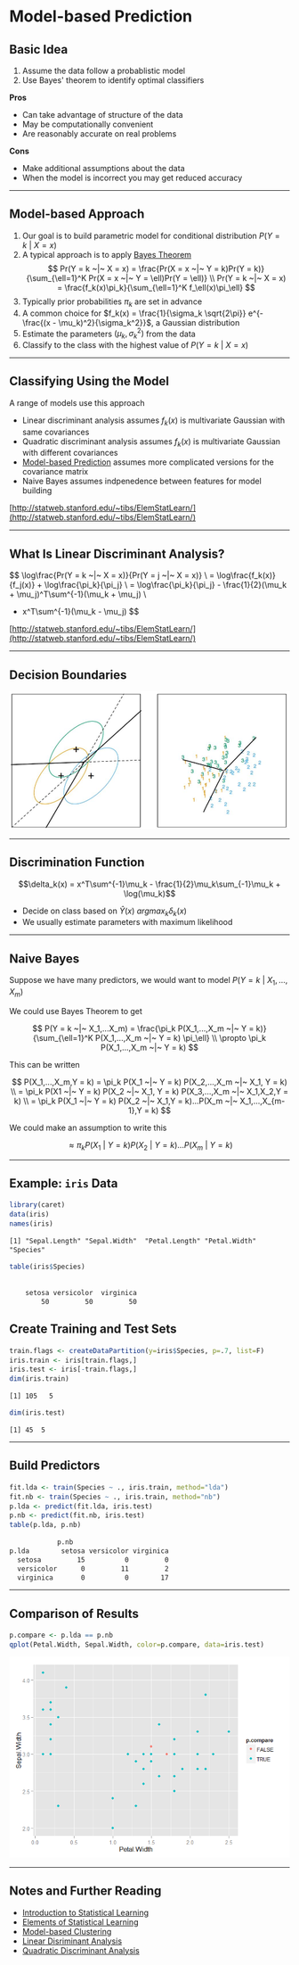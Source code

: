 # Model-based Prediction



## Basic Idea

1. Assume the data follow a probablistic model
2. Use Bayes' theorem to identify optimal classifiers

**Pros**

- Can take advantage of structure of the data
- May be computationally convenient
- Are reasonably accurate on real problems

**Cons**

- Make additional assumptions about the data
- When the model is incorrect you may get reduced accuracy

---

## Model-based Approach

1. Our goal is to build parametric model for conditional distribution $P(Y = k ~|~ X = x)$
2. A typical approach is to apply [Bayes Theorem](https://en.wikipedia.org/wiki/Bayes%27_theorem)
$$
Pr(Y = k ~|~ X = x) = \frac{Pr(X = x ~|~ Y = k)Pr(Y = k)}{\sum_{\ell=1}^K Pr(X = x ~|~ Y = \ell)Pr(Y = \ell)} \\
Pr(Y = k ~|~ X = x) = \frac{f_k(x)\pi_k}{\sum_{\ell=1}^K f_\ell(x)\pi_\ell}
$$
3. Typically prior probabilities $\pi_k$ are set in advance
4. A common choice for $f_k(x) = \frac{1}{\sigma_k \sqrt{2\pi}} e^{-\frac{(x - \mu_k)^2}{\sigma_k^2}}$, a Gaussian distribution
5. Estimate the parameters $(\mu_k,\sigma_k^2)$ from the data
6. Classify to the class with the highest value of $P(Y = k ~|~ X = x)$

---

## Classifying Using the Model

A range of models use this approach

- Linear discriminant analysis assumes $f_k(x)$ is multivariate Gaussian with same covariances
- Quadratic discriminant analysis assumes $f_k(x)$ is multivariate Gaussian with different covariances
- [Model-based Prediction](http://www.stat.washington.edu/mclust/) assumes more complicated versions for the covariance matrix
- Naive Bayes assumes indpenedence between features for model building

[http://statweb.stanford.edu/~tibs/ElemStatLearn/](http://statweb.stanford.edu/~tibs/ElemStatLearn/)

---

## What Is Linear Discriminant Analysis?

$$
\log\frac{Pr(Y = k ~|~ X = x)}{Pr(Y = j ~|~ X = x)} \\
= \log\frac{f_k(x)}{f_j(x)} + \log\frac{\pi_k}{\pi_j} \\
= \log\frac{\pi_k}{\pi_j} - \frac{1}{2}(\mu_k + \mu_j)^T\sum^{-1}(\mu_k + \mu_j) \\
+ x^T\sum^{-1}(\mu_k - \mu_j)
$$

[http://statweb.stanford.edu/~tibs/ElemStatLearn/](http://statweb.stanford.edu/~tibs/ElemStatLearn/)

---

## Decision Boundaries

![](boudaries.JPG)

---

## Discrimination Function

$$\delta_k(x) = x^T\sum^{-1}\mu_k - \frac{1}{2}\mu_k\sum_{-1}\mu_k + \log(\mu_k)$$

- Decide on class based on $\hat Y(x) \ argmax_k\delta_k(x)$
- We usually estimate parameters with maximum likelihood

---

## Naive Bayes

Suppose we have many predictors, we would want to model $P(Y = k ~|~ X_1,...,X_m)$

We could use Bayes Theorem to get

$$
P(Y = k ~|~ X_1,...X_m) = \frac{\pi_k P(X_1,...,X_m ~|~ Y = k)}{\sum_{\ell=1}^K P(X_1,...,X_m ~|~ Y = k) \pi_\ell} \\
\propto \pi_k P(X_1,...,X_m ~|~ Y = k)
$$

This can be written

$$
P(X_1,...,X_m,Y = k) = \pi_k P(X_1 ~|~ Y = k) P(X_2,...,X_m ~|~ X_1, Y = k) \\
= \pi_k P(X1 ~|~ Y = k) P(X_2 ~|~ X_1, Y = k) P(X_3,...,X_m ~|~ X_1,X_2,Y = k) \\
= \pi_k P(X_1 ~|~ Y = k) P(X_2 ~|~ X_1,Y = k)...P(X_m ~|~ X_1,...,X_{m-1},Y = k)
$$

We could make an assumption to write this

$$\approx \pi_k P(X_1 ~|~ Y = k) P(X_2 ~|~ Y = k)...P(X_m ~|~ Y = k)$$

---

## Example: `iris` Data


```r
library(caret)
data(iris)
names(iris)
```

```
[1] "Sepal.Length" "Sepal.Width"  "Petal.Length" "Petal.Width"  "Species"     
```

```r
table(iris$Species)
```

```

    setosa versicolor  virginica 
        50         50         50 
```

## Create Training and Test Sets


```r
train.flags <- createDataPartition(y=iris$Species, p=.7, list=F)
iris.train <- iris[train.flags,]
iris.test <- iris[-train.flags,]
dim(iris.train)
```

```
[1] 105   5
```

```r
dim(iris.test)
```

```
[1] 45  5
```

---

## Build Predictors


```r
fit.lda <- train(Species ~ ., iris.train, method="lda")
fit.nb <- train(Species ~ ., iris.train, method="nb")
p.lda <- predict(fit.lda, iris.test)
p.nb <- predict(fit.nb, iris.test)
table(p.lda, p.nb)
```

```
            p.nb
p.lda        setosa versicolor virginica
  setosa         15          0         0
  versicolor      0         11         2
  virginica       0          0        17
```

---

## Comparison of Results


```r
p.compare <- p.lda == p.nb
qplot(Petal.Width, Sepal.Width, color=p.compare, data=iris.test)
```

<div class="rimage center"><img src="fig/unnamed-chunk-4-1.png" title="" alt="" class="plot" /></div>

---

## Notes and Further Reading

- [Introduction to Statistical Learning](http://www-bcf.usc.edu/~gareth/ISL/)
- [Elements of Statistical Learning](http://statweb.stanford.edu/~tibs/ElemStatLearn/)
- [Model-based Clustering](http://www.stat.washington.edu/raftery/Research/PDF/fraley2002.pdf)
- [Linear Disriminant Analysis](https://en.wikipedia.org/wiki/Linear_discriminant_analysis)
- [Quadratic Discriminant Analysis](https://en.wikipedia.org/wiki/Quadratic_classifier)
